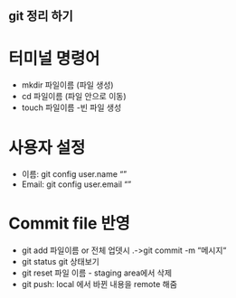 ## git 정리 하기

# 터미널 명령어

- mkdir 파일이름 (파일 생성)
- cd 파일이름 (파일 안으로 이동)
- touch 파일이름 -빈 파일 생성

# 사용자 설정

- 이름: git config user.name “”
- Email: git config user.email “”

# Commit file 반영

- git add 파일이름 or 전체 업뎃시 .->git commit -m “메시지“
- git status git 상태보기
- git reset 파일 이름 - staging area에서 삭제
- git push: local 에서 바뀐 내용을 remote 해줌

